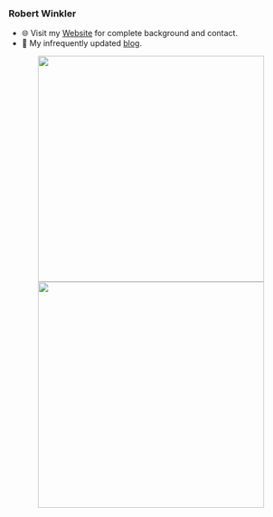 ### Robert Winkler

- 🌐 Visit my [Website](https://www.robertwinkler.com/) for complete background and contact.
- 👋 My infrequently updated [blog](https://www.robertwinkler.com/blog/).

<p align = "center">
  <img src = "https://github-readme-stats.vercel.app/api?username=rswinkle&show_icons=true&theme=bear" width = 400>
  <img src = "https://github-readme-streak-stats.herokuapp.com?user=rswinkle&theme=dark&hide_border=true" width = 400>
</p>

<!--
**rswinkle/rswinkle** is a ✨ _special_ ✨ repository because its `README.md` (this file) appears on your GitHub profile.

Here are some ideas to get you started:

- 🔭 I’m currently working on ...
- 🌱 I’m currently learning ...
- 👯 I’m looking to collaborate on ...
- 🤔 I’m looking for help with ...
- 💬 Ask me about ...
- 📫 How to reach me: ...
- 😄 Pronouns: ...
- ⚡ Fun fact: ...
-->
